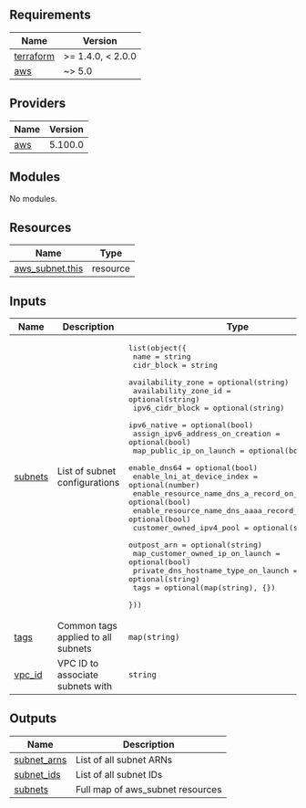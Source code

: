 <!-- BEGIN_TF_DOCS -->
## Requirements

| Name | Version |
|------|---------|
| <a name="requirement_terraform"></a> [terraform](#requirement\_terraform) | >= 1.4.0, < 2.0.0 |
| <a name="requirement_aws"></a> [aws](#requirement\_aws) | ~> 5.0 |

## Providers

| Name | Version |
|------|---------|
| <a name="provider_aws"></a> [aws](#provider\_aws) | 5.100.0 |

## Modules

No modules.

## Resources

| Name | Type |
|------|------|
| [aws_subnet.this](https://registry.terraform.io/providers/hashicorp/aws/latest/docs/resources/subnet) | resource |

## Inputs

| Name | Description | Type | Default | Required |
|------|-------------|------|---------|:--------:|
| <a name="input_subnets"></a> [subnets](#input\_subnets) | List of subnet configurations | <pre>list(object({<br/>    name                                           = string<br/>    cidr_block                                     = string<br/>    availability_zone                              = optional(string)<br/>    availability_zone_id                           = optional(string)<br/>    ipv6_cidr_block                                = optional(string)<br/>    ipv6_native                                    = optional(bool)<br/>    assign_ipv6_address_on_creation                = optional(bool)<br/>    map_public_ip_on_launch                        = optional(bool)<br/>    enable_dns64                                   = optional(bool)<br/>    enable_lni_at_device_index                     = optional(number)<br/>    enable_resource_name_dns_a_record_on_launch    = optional(bool)<br/>    enable_resource_name_dns_aaaa_record_on_launch = optional(bool)<br/>    customer_owned_ipv4_pool                       = optional(string)<br/>    outpost_arn                                    = optional(string)<br/>    map_customer_owned_ip_on_launch                = optional(bool)<br/>    private_dns_hostname_type_on_launch            = optional(string)<br/>    tags                                           = optional(map(string), {})<br/>  }))</pre> | n/a | yes |
| <a name="input_tags"></a> [tags](#input\_tags) | Common tags applied to all subnets | `map(string)` | `{}` | no |
| <a name="input_vpc_id"></a> [vpc\_id](#input\_vpc\_id) | VPC ID to associate subnets with | `string` | n/a | yes |

## Outputs

| Name | Description |
|------|-------------|
| <a name="output_subnet_arns"></a> [subnet\_arns](#output\_subnet\_arns) | List of all subnet ARNs |
| <a name="output_subnet_ids"></a> [subnet\_ids](#output\_subnet\_ids) | List of all subnet IDs |
| <a name="output_subnets"></a> [subnets](#output\_subnets) | Full map of aws\_subnet resources |
<!-- END_TF_DOCS -->